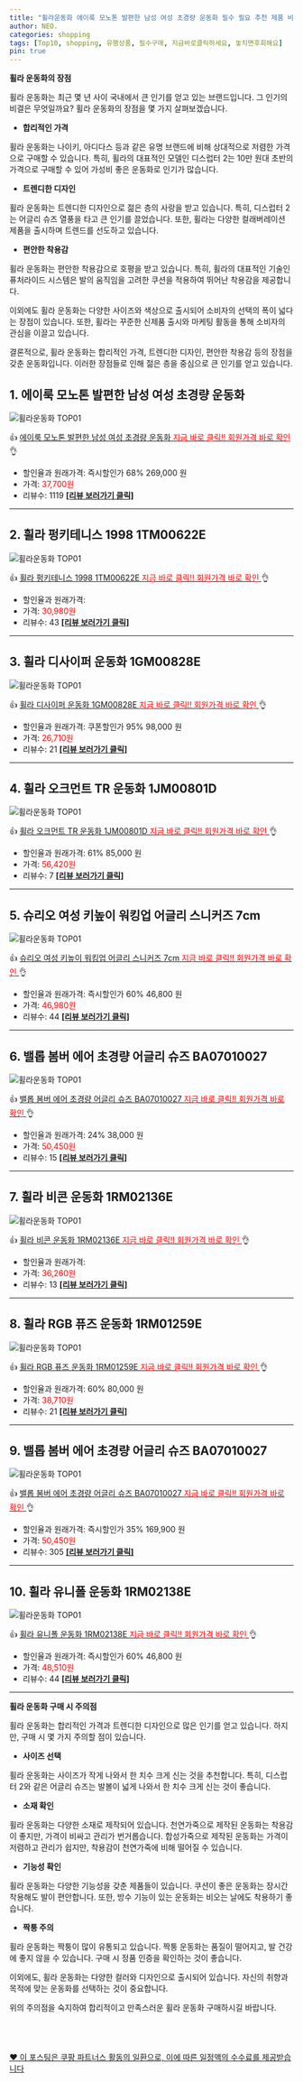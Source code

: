 ```yaml
---
title: "휠라운동화 에이룩 모노톤 발편한 남성 여성 초경량 운동화 필수 필요 추천 제품 비교 최저 가격 비교 장점 구매 후기 구매평"
author: NEO.
categories: shopping
tags: [Top10, shopping, 유행상품, 필수구매, 지금바로클릭하세요, 놓치면후회해요]
pin: true
---
```

**휠라 운동화의 장점**

휠라 운동화는 최근 몇 년 사이 국내에서 큰 인기를 얻고 있는 브랜드입니다. 그 인기의 비결은 무엇일까요? 휠라 운동화의 장점을 몇 가지 살펴보겠습니다.

* **합리적인 가격**

휠라 운동화는 나이키, 아디다스 등과 같은 유명 브랜드에 비해 상대적으로 저렴한 가격으로 구매할 수 있습니다. 특히, 휠라의 대표적인 모델인 디스럽터 2는 10만 원대 초반의 가격으로 구매할 수 있어 가성비 좋은 운동화로 인기가 많습니다.

* **트렌디한 디자인**

휠라 운동화는 트렌디한 디자인으로 젊은 층의 사랑을 받고 있습니다. 특히, 디스럽터 2는 어글리 슈즈 열풍을 타고 큰 인기를 끌었습니다. 또한, 휠라는 다양한 컬래버레이션 제품을 출시하며 트렌드를 선도하고 있습니다.

* **편안한 착용감**

휠라 운동화는 편안한 착용감으로 호평을 받고 있습니다. 특히, 휠라의 대표적인 기술인 퓨처라이드 시스템은 발의 움직임을 고려한 쿠션을 적용하여 뛰어난 착용감을 제공합니다.

이외에도 휠라 운동화는 다양한 사이즈와 색상으로 출시되어 소비자의 선택의 폭이 넓다는 장점이 있습니다. 또한, 휠라는 꾸준한 신제품 출시와 마케팅 활동을 통해 소비자의 관심을 이끌고 있습니다.

결론적으로, 휠라 운동화는 합리적인 가격, 트렌디한 디자인, 편안한 착용감 등의 장점을 갖춘 운동화입니다. 이러한 장점들로 인해 젊은 층을 중심으로 큰 인기를 얻고 있습니다.

   

## 1. 에이룩 모노톤 발편한 남성 여성 초경량 운동화

![휠라운동화 TOP01](https://thumbnail6.coupangcdn.com/thumbnails/remote/490x490ex/image/retail/images/7182952298611202-f4368f0f-ee04-4265-9340-f2da70d28be6.jpg)


👍 [에이룩 모노톤 발편한 남성 여성 초경량 운동화 <font color=red> 지금 바로 클릭!! 회원가격 바로 확인 </font> ](https://link.coupang.com/re/AFFSDP?lptag=AF3617701&subid=GithubCoopas&pageKey=6654450152&traceid=V0-153&itemId=15257547371&vendorItemId=82478188132) 👌 


- 할인율과 원래가격: 즉시할인가 68%  269,000   원
- 가격: <span style='color:red'>37,700원</span>
- 리뷰수: 1119  [**[리뷰 보러가기 클릭]**](https://link.coupang.com/re/AFFSDP?lptag=AF3617701&subid=GithubCoopas&pageKey=6654450152&traceid=V0-153&itemId=15257547371&vendorItemId=82478188132)

---


   

## 2. 휠라 펑키테니스 1998 1TM00622E

![휠라운동화 TOP01](https://thumbnail6.coupangcdn.com/thumbnails/remote/490x490ex/image/rs_quotation_api/pro4nxti/81bc62bb532b4e2da8c77590dcc1d23f.jpg)


👍 [휠라 펑키테니스 1998 1TM00622E <font color=red> 지금 바로 클릭!! 회원가격 바로 확인 </font> ](https://link.coupang.com/re/AFFSDP?lptag=AF3617701&subid=GithubCoopas&pageKey=6331037089&traceid=V0-153&itemId=13065433162&vendorItemId=80327982052) 👌 


- 할인율과 원래가격: 
- 가격: <span style='color:red'>30,980원</span>
- 리뷰수: 43  [**[리뷰 보러가기 클릭]**](https://link.coupang.com/re/AFFSDP?lptag=AF3617701&subid=GithubCoopas&pageKey=6331037089&traceid=V0-153&itemId=13065433162&vendorItemId=80327982052)

---


   

## 3. 휠라 디사이퍼 운동화 1GM00828E

![휠라운동화 TOP01](https://thumbnail10.coupangcdn.com/thumbnails/remote/490x490ex/image/retail/images/2022/01/26/14/1/13113d9c-30de-4818-bfb5-1899c4a99a3a.jpg)


👍 [휠라 디사이퍼 운동화 1GM00828E <font color=red> 지금 바로 클릭!! 회원가격 바로 확인 </font> ](https://link.coupang.com/re/AFFSDP?lptag=AF3617701&subid=GithubCoopas&pageKey=6329223903&traceid=V0-153&itemId=13079776483&vendorItemId=80341390286) 👌 


- 할인율과 원래가격: 쿠폰할인가 95%  98,000   원
- 가격: <span style='color:red'>26,710원</span>
- 리뷰수: 21  [**[리뷰 보러가기 클릭]**](https://link.coupang.com/re/AFFSDP?lptag=AF3617701&subid=GithubCoopas&pageKey=6329223903&traceid=V0-153&itemId=13079776483&vendorItemId=80341390286)

---


   

## 4. 휠라 오크먼트 TR 운동화 1JM00801D

![휠라운동화 TOP01](https://thumbnail7.coupangcdn.com/thumbnails/remote/490x490ex/image/retail/images/2812499353722484-3172662b-4199-44fe-b38d-8e38efda975a.JPG)


👍 [휠라 오크먼트 TR 운동화 1JM00801D <font color=red> 지금 바로 클릭!! 회원가격 바로 확인 </font> ](https://link.coupang.com/re/AFFSDP?lptag=AF3617701&subid=GithubCoopas&pageKey=1343373066&traceid=V0-153&itemId=13235783372&vendorItemId=80493846541) 👌 


- 할인율과 원래가격: 61%  85,000   원
- 가격: <span style='color:red'>56,420원</span>
- 리뷰수: 7  [**[리뷰 보러가기 클릭]**](https://link.coupang.com/re/AFFSDP?lptag=AF3617701&subid=GithubCoopas&pageKey=1343373066&traceid=V0-153&itemId=13235783372&vendorItemId=80493846541)

---


   

## 5. 슈리오 여성 키높이 워킹업 어글리 스니커즈 7cm

![휠라운동화 TOP01](https://thumbnail7.coupangcdn.com/thumbnails/remote/490x490ex/image/vendor_inventory/d0ae/6c465c34a53eaa39f62087fd0442bf1af468562aa008b52b0e27e6f22fdd.jpg)


👍 [슈리오 여성 키높이 워킹업 어글리 스니커즈 7cm <font color=red> 지금 바로 클릭!! 회원가격 바로 확인 </font> ](https://link.coupang.com/re/AFFSDP?lptag=AF3617701&subid=GithubCoopas&pageKey=7107763145&traceid=V0-153&itemId=19144204143&vendorItemId=86159937063) 👌 


- 할인율과 원래가격: 즉시할인가 60%  46,800   원
- 가격: <span style='color:red'>46,980원</span>
- 리뷰수: 44  [**[리뷰 보러가기 클릭]**](https://link.coupang.com/re/AFFSDP?lptag=AF3617701&subid=GithubCoopas&pageKey=7107763145&traceid=V0-153&itemId=19144204143&vendorItemId=86159937063)

---


   

## 6. 밸롭 봄버 에어 초경량 어글리 슈즈 BA07010027

![휠라운동화 TOP01](https://thumbnail6.coupangcdn.com/thumbnails/remote/490x490ex/image/retail/images/3054130726099085-fa4eb5f9-ad34-4b87-873c-6a757ec0c216.jpg)


👍 [밸롭 봄버 에어 초경량 어글리 슈즈 BA07010027 <font color=red> 지금 바로 클릭!! 회원가격 바로 확인 </font> ](https://link.coupang.com/re/AFFSDP?lptag=AF3617701&subid=GithubCoopas&pageKey=1987806335&traceid=V0-153&itemId=3382110585&vendorItemId=71368762949) 👌 


- 할인율과 원래가격: 24%  38,000   원
- 가격: <span style='color:red'>50,450원</span>
- 리뷰수: 15  [**[리뷰 보러가기 클릭]**](https://link.coupang.com/re/AFFSDP?lptag=AF3617701&subid=GithubCoopas&pageKey=1987806335&traceid=V0-153&itemId=3382110585&vendorItemId=71368762949)

---


   

## 7. 휠라 비콘 운동화 1RM02136E

![휠라운동화 TOP01](https://thumbnail8.coupangcdn.com/thumbnails/remote/490x490ex/image/retail/images/4111794929139742-2715153b-7de9-4a22-bfb5-13e9a0212e0d.jpg)


👍 [휠라 비콘 운동화 1RM02136E <font color=red> 지금 바로 클릭!! 회원가격 바로 확인 </font> ](https://link.coupang.com/re/AFFSDP?lptag=AF3617701&subid=GithubCoopas&pageKey=6427582527&traceid=V0-153&itemId=13856597429&vendorItemId=81106594839) 👌 


- 할인율과 원래가격: 
- 가격: <span style='color:red'>36,260원</span>
- 리뷰수: 13  [**[리뷰 보러가기 클릭]**](https://link.coupang.com/re/AFFSDP?lptag=AF3617701&subid=GithubCoopas&pageKey=6427582527&traceid=V0-153&itemId=13856597429&vendorItemId=81106594839)

---


   

## 8. 휠라 RGB 퓨즈 운동화 1RM01259E

![휠라운동화 TOP01](https://thumbnail9.coupangcdn.com/thumbnails/remote/490x490ex/image/rs_quotation_api/czkiwvhi/33193feed28e474886df9a8fd6d9bf14.jpg)


👍 [휠라 RGB 퓨즈 운동화 1RM01259E <font color=red> 지금 바로 클릭!! 회원가격 바로 확인 </font> ](https://link.coupang.com/re/AFFSDP?lptag=AF3617701&subid=GithubCoopas&pageKey=6329093451&traceid=V0-153&itemId=13238876719&vendorItemId=80496914704) 👌 


- 할인율과 원래가격: 60%  80,000   원
- 가격: <span style='color:red'>38,710원</span>
- 리뷰수: 21  [**[리뷰 보러가기 클릭]**](https://link.coupang.com/re/AFFSDP?lptag=AF3617701&subid=GithubCoopas&pageKey=6329093451&traceid=V0-153&itemId=13238876719&vendorItemId=80496914704)

---


   

## 9. 밸롭 봄버 에어 초경량 어글리 슈즈 BA07010027

![휠라운동화 TOP01](https://thumbnail8.coupangcdn.com/thumbnails/remote/490x490ex/image/retail/images/2020/08/21/20/7/a36a5162-4f47-468b-b81a-e1ccdf091de2.jpg)


👍 [밸롭 봄버 에어 초경량 어글리 슈즈 BA07010027 <font color=red> 지금 바로 클릭!! 회원가격 바로 확인 </font> ](https://link.coupang.com/re/AFFSDP?lptag=AF3617701&subid=GithubCoopas&pageKey=1987806335&traceid=V0-153&itemId=3382110572&vendorItemId=71368762848) 👌 


- 할인율과 원래가격: 즉시할인가 35%  169,900   원
- 가격: <span style='color:red'>50,450원</span>
- 리뷰수: 305  [**[리뷰 보러가기 클릭]**](https://link.coupang.com/re/AFFSDP?lptag=AF3617701&subid=GithubCoopas&pageKey=1987806335&traceid=V0-153&itemId=3382110572&vendorItemId=71368762848)

---


   

## 10. 휠라 유니폴 운동화 1RM02138E

![휠라운동화 TOP01](https://thumbnail10.coupangcdn.com/thumbnails/remote/490x490ex/image/retail/images/2805234787606414-0f8d21ae-8ff7-4cb8-ba9f-d3be3b26c9f1.jpg)


👍 [휠라 유니폴 운동화 1RM02138E <font color=red> 지금 바로 클릭!! 회원가격 바로 확인 </font> ](https://link.coupang.com/re/AFFSDP?lptag=AF3617701&subid=GithubCoopas&pageKey=6427582603&traceid=V0-153&itemId=13856597771&vendorItemId=81106595170) 👌 


- 할인율과 원래가격: 즉시할인가 60%  46,800   원
- 가격: <span style='color:red'>48,510원</span>
- 리뷰수: 44  [**[리뷰 보러가기 클릭]**](https://link.coupang.com/re/AFFSDP?lptag=AF3617701&subid=GithubCoopas&pageKey=6427582603&traceid=V0-153&itemId=13856597771&vendorItemId=81106595170)

---
**휠라 운동화 구매 시 주의점**

휠라 운동화는 합리적인 가격과 트렌디한 디자인으로 많은 인기를 얻고 있습니다. 하지만, 구매 시 몇 가지 주의할 점이 있습니다.

* **사이즈 선택**

휠라 운동화는 사이즈가 작게 나와서 한 치수 크게 신는 것을 추천합니다. 특히, 디스럽터 2와 같은 어글리 슈즈는 발볼이 넓게 나와서 한 치수 크게 신는 것이 좋습니다.

* **소재 확인**

휠라 운동화는 다양한 소재로 제작되어 있습니다. 천연가죽으로 제작된 운동화는 착용감이 좋지만, 가격이 비싸고 관리가 번거롭습니다. 합성가죽으로 제작된 운동화는 가격이 저렴하고 관리가 쉽지만, 착용감이 천연가죽에 비해 떨어질 수 있습니다.

* **기능성 확인**

휠라 운동화는 다양한 기능성을 갖춘 제품들이 있습니다. 쿠션이 좋은 운동화는 장시간 착용해도 발이 편안합니다. 또한, 방수 기능이 있는 운동화는 비오는 날에도 착용하기 좋습니다.

* **짝퉁 주의**

휠라 운동화는 짝퉁이 많이 유통되고 있습니다. 짝퉁 운동화는 품질이 떨어지고, 발 건강에 좋지 않을 수 있습니다. 구매 시 정품 인증을 확인하는 것이 좋습니다.

이외에도, 휠라 운동화는 다양한 컬러와 디자인으로 출시되어 있습니다. 자신의 취향과 목적에 맞는 운동화를 선택하는 것이 중요합니다.

위의 주의점을 숙지하여 합리적이고 만족스러운 휠라 운동화 구매하시길 바랍니다.<br><br><br><br><br> [ ❤  이 포스팅은 쿠팡 파트너스 활동의 일환으로, 이에 따른 일정액의 수수료를 제공받습니다](https://link.coupang.com/a/bcEFyh)